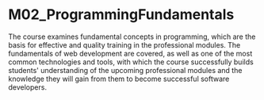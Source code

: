 # M02_ProgrammingFundamentals

The course examines fundamental concepts in programming, which are the basis for effective and quality training in the professional modules. The fundamentals of web development are covered, as well as one of the most common technologies and tools, with which the course successfully builds students' understanding of the upcoming professional modules and the knowledge they will gain from them to become successful software developers.
